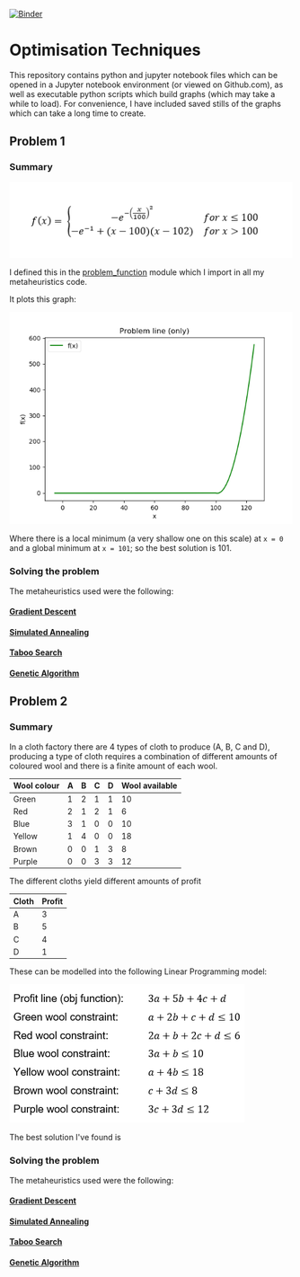 [![Binder](https://mybinder.org/badge_logo.svg)](https://mybinder.org/v2/gh/DTopping256/OT/master)
# Optimisation Techniques

This repository contains python and jupyter notebook files which can be opened in a Jupyter notebook environment (or viewed on Github.com), as well as executable python scripts which build graphs (which may take a while to load). For convenience, I have included saved stills of the graphs which can take a long time to create.

## Problem 1

### Summary

![Problem function](./problem1/problemFunction.png?raw=true "Problem function")

I defined this in the [problem_function](./modules/problem_function.py) module which I import in all my metaheuristics code.

It plots this graph:

![f(x)](./problem1/simulatedAnnealing/f.png?raw=true "f(x)")

Where there is a local minimum (a very shallow one on this scale) at `x = 0` and a global minimum at `x = 101`; so the best solution is 101.

### Solving the problem

The metaheuristics used were the following:

#### [Gradient Descent](./problem1/gradientDescent/gradientDescent.md)

#### [Simulated Annealing](./problem1/simulatedAnnealing/simulatedAnnealing.md)

#### [Taboo Search](./problem1/tabooSearch/tabooSearch.md)

#### [Genetic Algorithm](./problem1/geneticAlgorithms/geneticAlgorithms.md)

## Problem 2

### Summary

In a cloth factory there are 4 types of cloth to produce (A, B, C and D), producing a type of cloth requires a combination of different amounts of coloured wool and there is a finite amount of each wool.

|Wool colour|A|B|C|D|Wool available|
|-----------|-|-|-|-|--------------|
|Green      |1|2|1|1|10            |
|Red        |2|1|2|1|6             |
|Blue       |3|1|0|0|10            |
|Yellow     |1|4|0|0|18            |
|Brown      |0|0|1|3|8             |
|Purple     |0|0|3|3|12            |

The different cloths yield different amounts of profit

|Cloth|Profit|
|-----|------|
|A    |3     |
|B    |5     |
|C    |4     |
|D    |1     |

These can be modelled into the following Linear Programming model:

![Linear Programming Model](./problem2/model.png?raw=true "Linear programming model")

The best solution I've found is

### Solving the problem

The metaheuristics used were the following:

#### [Gradient Descent](./problem2/gradientDescent/gradientDescent.md)

#### [Simulated Annealing](./problem2/simulatedAnnealing/simulatedAnnealing.md)

#### [Taboo Search](./problem2/tabooSearch/tabooSearch.md)

#### [Genetic Algorithm](./problem2/geneticAlgorithm/geneticAlgorithm.md)
